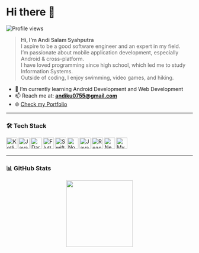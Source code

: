 # Hi there 👋

![Profile views](https://komarev.com/ghpvc/?username=Lamz16y&color=brightgreen)

> **Hi, I’m Andi Salam Syahputra**  
> I aspire to be a good software engineer and an expert in my field.  
> I’m passionate about mobile application development, especially Android & cross-platform.  
> I have loved programming since high school, which led me to study Information Systems.  
> Outside of coding, I enjoy swimming, video games, and hiking.

- 🌱 I’m currently learning Android Development and Web Development
- 📫 Reach me at: **andiku0755@gmail.com**
- 🌐 [Check my Portfolio](https://portfolio-andi.web.app/)

---

### 🛠️ Tech Stack

<a href="#"><img align="left" alt="Kotlin" title="Kotlin" width="30px" src="https://upload.wikimedia.org/wikipedia/commons/7/74/Kotlin_Icon.png"/></a>
<a href="#"><img align="left" alt="Java" title="Java" width="30px" src="https://cdn.jsdelivr.net/gh/devicons/devicon/icons/java/java-original.svg"/></a>
<a href="#"><img align="left" alt="Dart" title="Dart" width="30px" src="https://dart.dev/assets/shared/dart/icon/64.png"/></a>
<a href="#"><img align="left" alt="Flutter" title="Flutter" width="30px" src="https://cdn.worldvectorlogo.com/logos/flutter-logo.svg"/></a>
<a href="#"><img align="left" alt="Swift" title="Swift" width="30px" src="https://cdn.jsdelivr.net/gh/devicons/devicon/icons/swift/swift-original.svg"/></a>
<a href="#"><img align="left" alt="NodeJS" title="NodeJS" width="30px" src="https://cdn.jsdelivr.net/gh/devicons/devicon/icons/nodejs/nodejs-original.svg"/></a>
<a href="#"><img align="left" alt="JavaScript" title="JavaScript" width="30px" src="https://upload.wikimedia.org/wikipedia/commons/9/99/Unofficial_JavaScript_logo_2.svg"/></a>
<a href="#"><img align="left" alt="React" title="React" width="30px" src="https://cdn.worldvectorlogo.com/logos/react-2.svg"/></a>
<a href="#"><img align="left" alt="NextJS" title="NextJS" width="30px" src="https://iconape.com/wp-content/files/gm/82643/svg/next-js.svg"/></a>
<a href="#"><img align="left" alt="MySQL" title="MySQL" width="30px" src="https://www.vectorlogo.zone/logos/mysql/mysql-official.svg"/></a>
<br><br>

---

### 📊 GitHub Stats

<p align="center">
  <img height="180em" src="https://github-readme-stats-eight-theta.vercel.app/api/top-langs/?username=Lamz16&layout=compact&langs_count=8&theme=cobalt"/>
</p>
